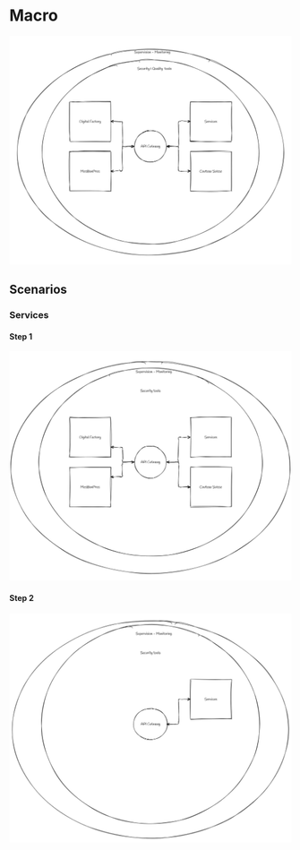 Macro
==============

<img src="./Macro.png" />

Scenarios
--------------

### Services

#### Step 1
<img src="./(0_0) - Services - Step 1.png" />

#### Step 2
<img src="./(0_1) - Services - Step 2.png" />

